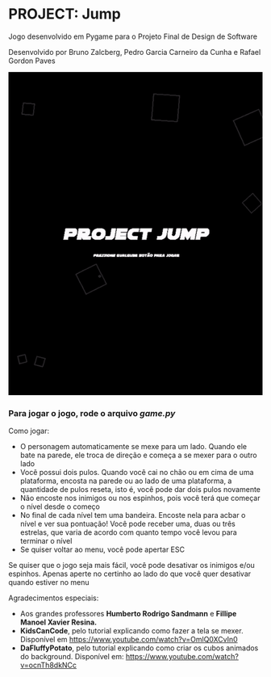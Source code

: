# PROJECT: Jump
Jogo desenvolvido em Pygame para o Projeto Final de Design de Software

Desenvolvido por Bruno Zalcberg, Pedro Garcia Carneiro da Cunha e Rafael Gordon Paves

![PROJECT: Jump](https://github.com/brunozalc/projectjump/blob/main/assets/images/jump.gif)

### Para jogar o jogo, rode o arquivo *game.py*

Como jogar:                                           
+ O personagem automaticamente se mexe para um lado. Quando ele bate na parede, ele troca de direção e começa a se mexer para o outro lado
+ Você possui dois pulos. Quando você cai no chão ou em cima de uma plataforma, encosta na parede ou ao lado de uma plataforma, a quantidade de pulos reseta, isto é, você pode dar dois pulos novamente                                              
+ Não encoste nos inimigos ou nos espinhos, pois você terá que começar o nível desde o começo                  
+ No final de cada nível tem uma bandeira. Encoste nela para acbar o nível e ver sua pontuação! Você pode receber uma, duas ou três estrelas, que varia de acordo com quanto tempo você levou para terminar o nível 
+ Se quiser voltar ao menu, você pode apertar ESC

Se quiser que o jogo seja mais fácil, você pode desativar os inimigos e/ou espinhos. Apenas aperte no certinho ao lado do que você quer desativar quando estiver no menu

Agradecimentos especiais:                                         
- Aos grandes professores **Humberto Rodrigo Sandmann** e **Fillipe Manoel Xavier Resina.**
- **KidsCanCode**, pelo tutorial explicando como fazer a tela se mexer. Disponível em https://www.youtube.com/watch?v=OmlQ0XCvIn0
- **DaFluffyPotato**, pelo tutorial explicando como criar os cubos animados do background. Disponível em: https://www.youtube.com/watch?v=ocnTh8dkNCc